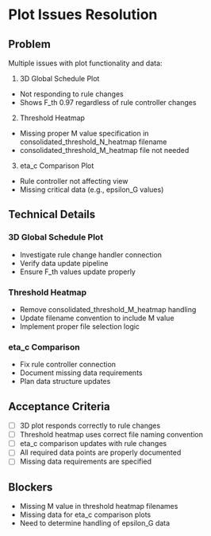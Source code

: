 # Plot Issues Resolution

## Problem
Multiple issues with plot functionality and data:

1. 3D Global Schedule Plot
- Not responding to rule changes
- Shows F_th 0.97 regardless of rule controller changes

2. Threshold Heatmap
- Missing proper M value specification in consolidated_threshold_N_heatmap filename
- consolidated_threshold_M_heatmap file not needed

3. eta_c Comparison Plot
- Rule controller not affecting view
- Missing critical data (e.g., epsilon_G values)

## Technical Details
### 3D Global Schedule Plot
- Investigate rule change handler connection
- Verify data update pipeline
- Ensure F_th values update properly

### Threshold Heatmap
- Remove consolidated_threshold_M_heatmap handling
- Update filename convention to include M value
- Implement proper file selection logic

### eta_c Comparison
- Fix rule controller connection
- Document missing data requirements
- Plan data structure updates

## Acceptance Criteria
- [ ] 3D plot responds correctly to rule changes
- [ ] Threshold heatmap uses correct file naming convention
- [ ] eta_c comparison updates with rule changes
- [ ] All required data points are properly documented
- [ ] Missing data requirements are specified

## Blockers
- Missing M value in threshold heatmap filenames
- Missing data for eta_c comparison plots
- Need to determine handling of epsilon_G data 